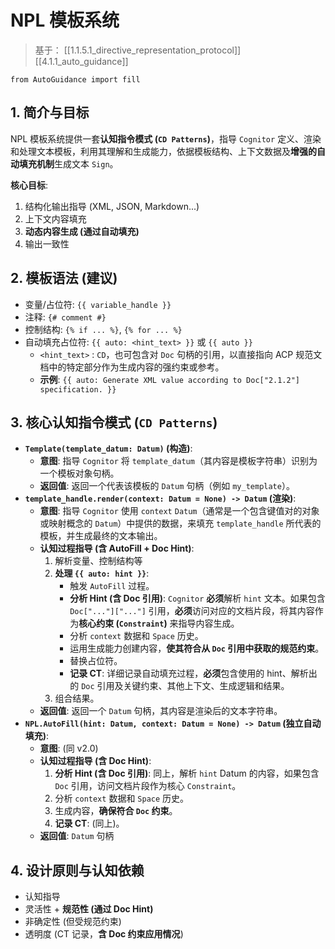# NPL 模板系统

> 基于： [[1.1.5.1_directive_representation_protocol]] [[4.1.1_auto_guidance]]

```npl
from AutoGuidance import fill
```
## 1. 简介与目标

NPL 模板系统提供一套**认知指令模式 (`CD Patterns`)**，指导 `Cognitor` 定义、渲染和处理文本模板，利用其理解和生成能力，依据模板结构、上下文数据及**增强的自动填充机制**生成文本 `Sign`。

**核心目标**:

1. 结构化输出指导 (XML, JSON, Markdown...)
2. 上下文内容填充
3. **动态内容生成 (通过自动填充)**
4. 输出一致性

## 2. 模板语法 (建议)

- 变量/占位符: `{{ variable_handle }}`
- 注释: `{# comment #}`
- 控制结构: `{% if ... %}`, `{% for ... %}`
- 自动填充占位符: `{{ auto: <hint_text> }}` 或 `{{ auto }}`
    - `<hint_text>` : `CD`，也可包含对 `Doc` 句柄的引用，以直接指向 ACP 规范文档中的特定部分作为生成内容的强约束或参考。
    - **示例**: `{{ auto: Generate XML value according to Doc["2.1.2"] specification. }}`

## 3. 核心认知指令模式 (`CD Patterns`)

- **`Template(template_datum: Datum)` (构造)**:
    - **意图**: 指导 `Cognitor` 将 `template_datum`（其内容是模板字符串）识别为一个模板对象句柄。
    - **返回值**: 返回一个代表该模板的 `Datum` 句柄（例如 `my_template`）。
- **`template_handle.render(context: Datum = None) -> Datum` (渲染)**:
    - **意图**: 指导 `Cognitor` 使用 `context` `Datum`（通常是一个包含键值对的对象或映射概念的 `Datum`）中提供的数据，来填充 `template_handle` 所代表的模板，并生成最终的文本输出。
    - **认知过程指导 (含 AutoFill + Doc Hint)**:
        1. 解析变量、控制结构等
        2. **处理 `{{ auto: hint }}`**:
            - 触发 `AutoFill` 过程。
            - **分析 Hint (含 Doc 引用)**: `Cognitor` **必须**解析 `hint` 文本。如果包含 `Doc["..."]["..."]` 引用，**必须**访问对应的文档片段，将其内容作为**核心约束 (`Constraint`)** 来指导内容生成。
            - 分析 `context` 数据和 `Space` 历史。
            - 运用生成能力创建内容，**使其符合从 `Doc` 引用中获取的规范约束**。
            - 替换占位符。
            - **记录 CT**: 详细记录自动填充过程，**必须**包含使用的 hint、解析出的 `Doc` 引用及关键约束、其他上下文、生成逻辑和结果。
        3. 组合结果。
    - **返回值**: 返回一个 `Datum` 句柄，其内容是渲染后的文本字符串。
- **`NPL.AutoFill(hint: Datum, context: Datum = None) -> Datum` (独立自动填充)**:
    - **意图**: (同 v2.0)
    - **认知过程指导 (含 Doc Hint)**:
        1. **分析 Hint (含 Doc 引用)**: 同上，解析 `hint` Datum 的内容，如果包含 `Doc` 引用，访问文档片段作为核心 `Constraint`。
        2. 分析 `context` 数据和 `Space` 历史。
        3. 生成内容，**确保符合 `Doc` 约束**。
        4. **记录 CT**: (同上)。
    - **返回值**: `Datum` 句柄

## 4. 设计原则与认知依赖

- 认知指导
- 灵活性 + **规范性 (通过 Doc Hint)**
- 非确定性 (但受规范约束)
- 透明度 (CT 记录，**含 Doc 约束应用情况**)